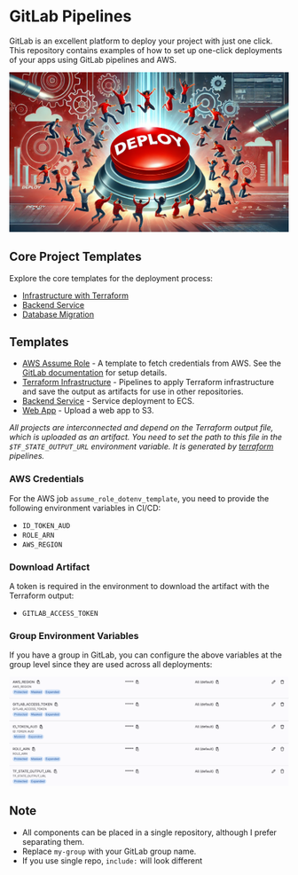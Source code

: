 # GitLab Pipelines

GitLab is an excellent platform to deploy your project with just one click. This repository contains examples of how to set up one-click deployments of your apps using GitLab pipelines and AWS.

<p align="center">
    <img src="demo/deploy.png" alt="Deploy" width="600">
</p>

## Core Project Templates

Explore the core templates for the deployment process:

- [Infrastructure with Terraform](https://github.com/xajik/dazhbog-tf)
- [Backend Service](https://github.com/xajik/zeus-ai-api-gateway)
- [Database Migration](https://github.com/xajik/veles-db-migration)

## Templates 

- [AWS Assume Role](aws) - A template to fetch credentials from AWS. See the [GitLab documentation](https://docs.gitlab.com/ee/ci/cloud_services/aws/) for setup details.
- [Terraform Infrastructure](terraform) - Pipelines to apply Terraform infrastructure and save the output as artifacts for use in other repositories.
- [Backend Service](backend) - Service deployment to ECS.
- [Web App](web-app) - Upload a web app to S3.

<i>All projects are interconnected and depend on the Terraform output file, which is uploaded as an artifact. You need to set the path to this file in the `$TF_STATE_OUTPUT_URL` environment variable. It is generated by [terraform](terraform) pipelines.</i>

### AWS Credentials 

For the AWS job `assume_role_dotenv_template`, you need to provide the following environment variables in CI/CD:

- `ID_TOKEN_AUD`
- `ROLE_ARN`
- `AWS_REGION`

### Download Artifact 

A token is required in the environment to download the artifact with the Terraform output:

- `GITLAB_ACCESS_TOKEN`

### Group Environment Variables

If you have a group in GitLab, you can configure the above variables at the group level since they are used across all deployments:

![GitLab Environment Variables](demo/gitlab-env-group-variable.png)

## Note

- All components can be placed in a single repository, although I prefer separating them.
- Replace `my-group` with your GitLab group name.
- If you use single repo, `include:` will look different
